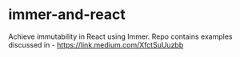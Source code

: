 # immer-and-react
Achieve immutability in React using Immer.
Repo contains examples discussed in - https://link.medium.com/XfctSuUuzbb
